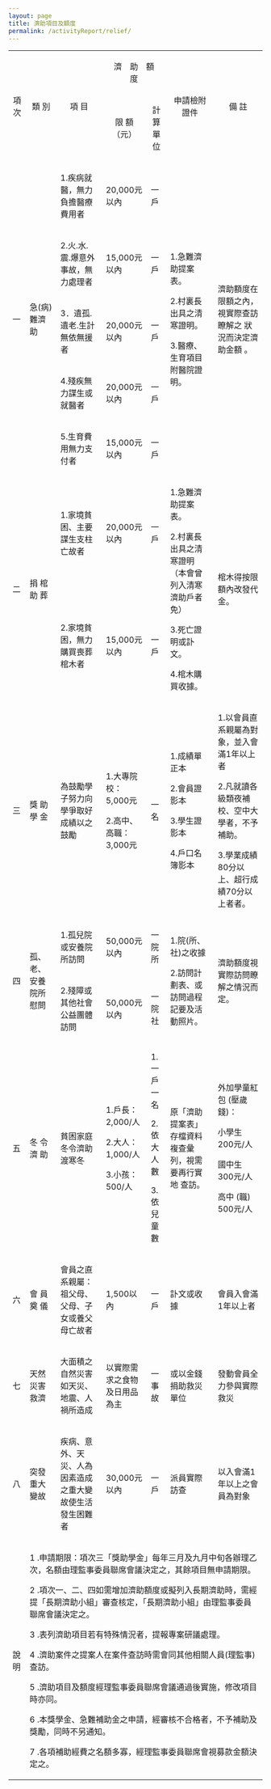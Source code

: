 ```yaml
---
layout: page
title: 濟助項目及額度
permalink: /activityReport/relief/
---
```

<table class="table table-bordered">
  <tbody>
    <tr style="text-align: center">
      <td rowspan="2">
        <p>項 次</p>
      </td>
      <td rowspan="2">
        <p>類 別</p>
      </td>
      <td rowspan="2">
        <p>項 目</p>
      </td>
      <td colspan="2">
        <p>濟　助　額　度</p>
      </td>
      <td rowspan="2">
        <p>申請檢附證件</p>
      </td>
      <td rowspan="2">
        <p>備 註</p>
      </td>
    </tr>
    <tr style="text-align: center">
      <td>
        <p>限 額 （元）</p>
      </td>
      <td>
        <p>計算單位</p>
      </td>
    </tr>
    <tr>
      <td rowspan="5">
        <p>一</p>
      </td>
      <td rowspan="5">
        <p>急(病)難濟助</p>
      </td>
      <td>
        <p>1.疾病就醫，無力負擔醫療費用者</p>
      </td>
      <td>
        <p>20,000元以內</p>
      </td>
      <td>
        <p>一戶</p>
      </td>
      <td rowspan="5">
        <p>1.急難濟助提案表。</p>
        <p>2.村裏長出具之清寒證明。</p>
        <p>3.醫療、生育項目附醫院證明。</p>
      </td>
      <td rowspan="5">
        <p>濟助額度在限額之內，視實際查訪瞭解之 狀況而決定濟助金額 。</p>
      </td>
    </tr>
    <tr>
      <td>
        <p>2.火.水.震.爆意外事故，無力處理者</p>
      </td>
      <td>
        <p>15,000元以內</p>
      </td>
      <td>
        <p>一戶</p>
      </td>
    </tr>
    <tr>
      <td>
        <p>3．遺孤.遺老.生計無依無援者</p>
      </td>
      <td>
        <p>20,000元以內</p>
      </td>
      <td>
        <p>一戶</p>
      </td>
    </tr>
    <tr>
      <td>
        <p>4.殘疾無力謀生或就醫者</p>
      </td>
      <td>
        <p>20,000元以內</p>
      </td>
      <td>
        <p>一戶</p>
      </td>
    </tr>
    <tr>
      <td>
        <p>5.生育費用無力支付者</p>
      </td>
      <td>
        <p>15,000元以內</p>
      </td>
      <td>
        <p>一戶</p>
      </td>
    </tr>
    <tr>
      <td rowspan="2">
        <p>二</p>
      </td>
      <td rowspan="2">
        <p>捐 棺 助 葬</p>
      </td>
      <td>
        <p>1.家境貧困、主要謀生支柱亡故者</p>
      </td>
      <td>
        <p>20,000元以內</p>
      </td>
      <td>
        <p>一戶</p>
      </td>
      <td rowspan="2">
        <p>1.急難濟助提案表。</p>
        <p>2.村裏長出具之清寒證明（本會曾列入清寒濟助戶者免）</p>
        <p>3.死亡證明或訃文。</p>
        <p>4.棺木購買收據。</p>
      </td>
      <td rowspan="2">
        <p>棺木得按限額內改發代金。</p>
      </td>
    </tr>
    <tr>
      <td>
        <p>2.家境貧困，無力購買喪葬棺木者</p>
      </td>
      <td>
        <p>15,000元以內</p>
      </td>
      <td>
        <p>一戶</p>
      </td>
    </tr>
    <tr>
      <td>
        <p>三</p>
      </td>
      <td>
        <p>獎 助 學 金</p>
      </td>
      <td>
        <p>為鼓勵學子努力向學爭取好成績以之鼓勵</p>
      </td>
      <td>
        <p>1.大專院校：5,000元</p>
        <p>2.高中、高職：3,000元</p>
      </td>
      <td>
        <p>一名</p>
      </td>
      <td>
        <p>1.成績單正本</p>
        <p>2.會員證影本</p>
        <p>3.學生證影本</p>
        <p>4.戶口名簿影本</p>
      </td>
      <td>
        <p>1.以會員直系親屬為對象，並入會滿1年以上者</p>
        <p>2.凡就讀各級類夜補校、空中大學者，不予補助。</p>
        <p>3.學業成績80分以上、超行成績70分以上者者。</p>
      </td>
    </tr>
    <tr>
      <td rowspan="2">
        <p>四</p>
      </td>
      <td rowspan="2">
        <p>孤、老、安養院所慰問</p>
      </td>
      <td>
        <p>1.孤兒院或安養院所訪問</p>
      </td>
      <td>
        <p>50,000元以內</p>
      </td>
      <td>
        <p>一院所</p>
      </td>
      <td rowspan="2">
        <p>1.院(所、社)之收據</p>
        <p>2.訪問計劃表、或訪問過程記要及活動照片。</p>
      </td>
      <td rowspan="2">
        <p>濟助額度視實際訪問瞭解之情況而定。</p>
      </td>
    </tr>
    <tr>
      <td>
        <p>2.殘障或其他社會公益團體訪問</p>
      </td>
      <td>
        <p>50,000元以內</p>
      </td>
      <td>
        <p>一院社</p>
      </td>
    </tr>
    <tr>
      <td>
        <p>五</p>
      </td>
      <td>
        <p>冬 令 濟 助</p>
      </td>
      <td>
        <p>貧困家庭冬令濟助渡寒冬</p>
      </td>
      <td>
        <p>1.戶長：2,000/人</p>
        <p>2.大人：1,000/人</p>
        <p>3.小孩：500/人</p>
      </td>
      <td>
        <p>1.一戶一名</p>
        <p>2.依大人數</p>
        <p>3.依兒童數</p>
      </td>
      <td>
        <p>原「濟助提案表」存檔資料複查彙列，視需要再行實地 查訪。</p>
      </td>
      <td>
        <p>外加學童紅包 (壓歲錢)：</p>
        <p>小學生 200元/人</p>
        <p>國中生 300元/人</p>
        <p>高中 (職) 500元/人</p>
      </td>
    </tr>
    <tr>
      <td>
        <p>六</p>
      </td>
      <td>
        <p>會 員 奠 儀</p>
      </td>
      <td>
        <p>會員之直系親屬：祖父母、父母、子女或養父母亡故者</p>
      </td>
      <td>
        <p>1,500以內</p>
      </td>
      <td>
        <p>一戶</p>
      </td>
      <td>
        <p>訃文或收據</p>
      </td>
      <td>
        <p>會員入會滿1年以上者</p>
      </td>
    </tr>
    <tr>
      <td>
        <p>七</p>
      </td>
      <td>
        <p>天然災害救濟</p>
      </td>
      <td>
        <p>大面積之自然災害如天災、地震、人禍所造成</p>
      </td>
      <td>
        <p>以實際需求之食物及日用品為主</p>
      </td>
      <td>
        <p>一事故</p>
      </td>
      <td>
        <p>或以金錢捐助救災單位</p>
      </td>
      <td>
        <p>發動會員全力參與實際救災</p>
      </td>
    </tr>
    <tr>
      <td>
        <p>八</p>
      </td>
      <td>
        <p>突發重大變故</p>
      </td>
      <td >
        <p>疾病、意外、天災、人為因素造成之重大變故使生活發生困難者</p>
      </td>
      <td>
        <p>30,000元以內</p>
      </td>
      <td>
        <p>一戶</p>
      </td>
      <td>
        <p>派員實際訪查</p>
      </td>
      <td>
        <p>以入會滿1年以上之會員為對象</p>
      </td>
    </tr>
    <tr>
      <td>
        <p>說 明</p>
      </td>
      <td colspan="6">
        <p>1 .申請期限：項次三「獎助學金」每年三月及九月中旬各辦理乙次，名額由理監事委員聯席會議決定之，其餘項目無申請期限。</p>
        <p>2 .項次一、二、四如需增加濟助額度或擬列入長期濟助時，需經提「長期濟助小組」審查核定，「長期濟助小組」由理監事委員聯席會議決定之。</p>
        <p>3 .表列濟助項目若有特殊情況者，提報專案研議處理。</p>
        <p>4 .濟助案件之提案人在案件查訪時需會同其他相關人員(理監事)查訪。</p>
        <p>5 .濟助項目及額度經理監事委員聯席會議通過後實施，修改項目時亦同。</p>
        <p>6 .本獎學金、急難補助金之申請，經審核不合格者，不予補助及獎勵，同時不另通知。</p>
        <p>7 .各項補助經費之名額多寡，經理監事委員聯席會視募款金額決定之。</p>
      </td>
    </tr>
  </tbody>
</table>
